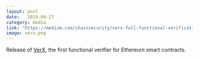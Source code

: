 ```yaml
---
layout: post
date:   2019-04-27
category: media
link: "https://medium.com/chainsecurity/verx-full-functional-verification-for-ethereum-contracts-now-at-your-fingertips-f8d20085e4ec"
image: verx.png
---
```


Release of [VerX](https://verx.ch), the first functional verifier for Ethereum smart contracts.
